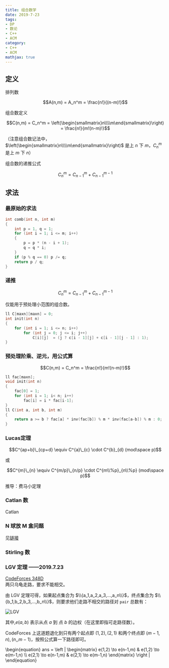 ```yaml
---
title: 组合数学
date: 2019-7-23
tags:
- DP
- 数论
- C++
- ACM
category:
- C++
- ACM
mathjax: true
---
```


## 定义

排列数

$$A(n,m) = A_n^m = \frac{n!}{(n-m)!}$$

组合数定义

$$C(n,m) = C_n^m = \left(\begin{smallmatrix}n\\\\m\end{smallmatrix}\right) = \frac{n!}{m!(n-m)!}$$

（注意组合数记法中，$\left(\begin{smallmatrix}n\\\\m\end{smallmatrix}\right)$ 是上 $n$ 下 $m$，$C_n^m$ 是上 $m$ 下 $n$）

组合数的递推公式

$$C_n^m = C_{n-1}^m + C_{n-1}^{m-1}$$

## 求法

### 最原始的求法

```c++
int comb(int n, int m)
{
    int p = 1, q = 1;
    for (int i = 1; i <= m; i++)
    {
        p = p * (n - i + 1);
        q = q * i;
    }
    if (p % q == 0) p /= q;
    return p / q;
}
```

### 递推

$$C_n^m = C_{n-1}^m + C_{n-1}^{m-1}$$

仅能用于预处理小范围的组合数。

```c++
ll C[maxn][maxn] = 0;
int init(int n)
{
    for (int i = 1; i <= n; i++)
        for (int j = 0; j <= i; j++)
            C[i][j]  = (j ? c[i - 1][j] + c[i - 1][j - 1] : 1);
}
```

### 预处理阶乘、逆元，用公式算

$$C(n,m) = C_n^m = \frac{n!}{m!(n-m)!}$$

```c++
ll fac[maxn];
void init(int n)
{
    fac[0] = 1;
    for (int i = 1; i< n; i++)
        fac[i] = i * fac[i-1];
}
ll C(int a, int b, int m)
{
    return a >= b ? fac[a] * inv(fac[b]) % m * inv(fac[a-b]) % m : 0;
}
```

### Lucas定理

$$C^{ap+b}\_{cp+d} \equiv C^{a}\_{c} \cdot C^{b}_{d} (mod\space p)$$

或

$$C^{m}\_{n} \equiv C^{m/p}\_{n/p} \cdot C^{m\\%p}_{n\\%p} (mod\space p)$$

推导：费马小定理

### Catlan 数

Catlan

### N 球放 M 盒问题

见[链接](../把球放进盒的八类组合问题)

### Stirling 数

### LGV 定理 ——2019.7.23

[CodeForces 348D](https://codeforces.com/contest/348/problem/D)  
两只乌龟走路，要求不能相交。

由 LGV 定理可得，如果起点集合为 $\\{a_1,a_2,a_3,...,a_n\\}$，终点集合为 $\\{b_1,b_2,b_3,...,b_n\\}$，则要求他们走路不相交的路径对 `pair` 总数有：

![LGV](https://wikimedia.org/api/rest_v1/media/math/render/svg/f79ad49c8abc2c20f9358884e7735e320a74c6b3)

其中,$e(a,b)$ 表示从点 $a$ 到 点 $b$ 的边权（在这里即指可走路径数）。

CodeForces 上这道题退化到只有两个起点即 $(1,2),(2,1)$ 和两个终点即 $(m-1,n),(n,,m-1)$，按照公式算一下路径即可。

\begin{equation}
ans =
\left |
\begin{matrix}
e(1,2) \to e(n-1,m) & e(1,2) \to e(m-1,n) \\\\
e(2,1) \to e(n-1,m) & e(2,1) \to e(m-1,n)
\end{matrix}
\right |
\end{equation}
